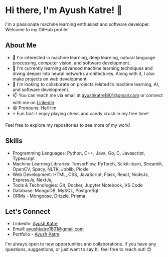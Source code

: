 # Hi there, I'm Ayush Katre! 👋

I'm a passionate machine learning enthusiast and software developer. Welcome to my GitHub profile!

## About Me

- 👀 I'm interested in machine learning, deep learning, natural language processing, computer vision, and software development.
- 🌱 I'm currently learning advanced machine learning techniques and diving deeper into neural networks architectures. Along with it, I also make projects on web development
- 💞️ I'm looking to collaborate on projects related to machine learning, AI, and software development.
- 📫 You can reach me via email at [ayushkatre1801@gmail.com](mailto:ayushkatre1801@gmail.com) or connect with me on [LinkedIn](https://www.linkedin.com/in/ayush-katre-2142262a3/).
- 😄 Pronouns: He/Him
- ⚡ Fun fact: I enjoy playing chess and candy crush in my free time!
  
Feel free to explore my repositories to see more of my work!

## Skills

- Programming Languages: Python, C++, Java, Go, C, Javascript, Typescript
- Machine Learning Libraries: TensorFlow, PyTorch, Scikit-learn, Streamlit, OpenCV, Spacy, NLTK, Joblib, Pickle
- Web Development: HTML, CSS, JavaScript, Flask, React, NodeJs, ExpressJs, NextJs, 
- Tools & Technologies: Git, Docker, Jupyter Notebook, VS Code
- Database: MongoDB, MySQL, PostgreSql
- ORMs - Mongoose, Drizzle, Prisma

## Let's Connect

- LinkedIn: [Ayush Katre](https://www.linkedin.com/in/ayush-katre-2142262a3/)
- Email: ayushkatre1801@gmail.com
- Portfolio - [Ayush Katre](https://ayushkatreportfolio.vercel.app)

I'm always open to new opportunities and collaborations. If you have any questions, suggestions, or just want to say hi, feel free to reach out! 😊
